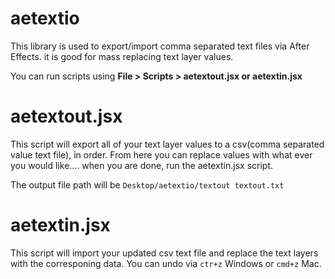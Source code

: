 aetextio
========

This library is used to export/import comma separated text files via After Effects. it is good for mass replacing text layer values.

You can run scripts using **File > Scripts > aetextout.jsx     or     aetextin.jsx**

aetextout.jsx
========
This script will export all of your text layer values to a csv(comma separated value text file), in order. From here you can replace values with what ever you would like.... when you are done, run the aetextin.jsx script.

The output file path will be `Desktop/aetextio/textout textout.txt`

aetextin.jsx
========
This script will import your updated csv text file and replace the text layers with the corresponing data.
You can undo via `ctr+z` Windows or `cmd+z` Mac.
